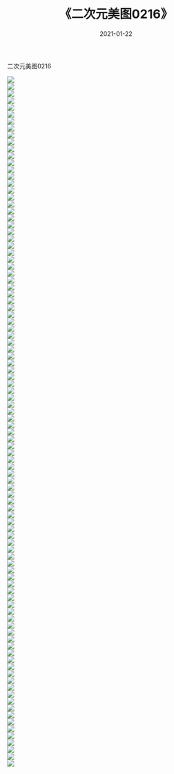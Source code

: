 ﻿---
layout: post
title:  《二次元美图0216》
date:   2021-01-22
img: http://imgx.orgx.ga/二次元/2021/二次元美图0216/000.jpg
categories: [美女, 清纯, 唯美]
---

二次元美图0216

 ![](http://imgx.orgx.ga/二次元/2021/二次元美图0216/001.jpg) <br>![](http://imgx.orgx.ga/二次元/2021/二次元美图0216/002.jpg) <br>![](http://imgx.orgx.ga/二次元/2021/二次元美图0216/003.jpg) <br>![](http://imgx.orgx.ga/二次元/2021/二次元美图0216/004.jpg) <br>![](http://imgx.orgx.ga/二次元/2021/二次元美图0216/005.jpg) <br>![](http://imgx.orgx.ga/二次元/2021/二次元美图0216/006.jpg) <br>![](http://imgx.orgx.ga/二次元/2021/二次元美图0216/007.jpg) <br>![](http://imgx.orgx.ga/二次元/2021/二次元美图0216/008.jpg) <br>![](http://imgx.orgx.ga/二次元/2021/二次元美图0216/009.jpg) <br>![](http://imgx.orgx.ga/二次元/2021/二次元美图0216/010.jpg) <br>![](http://imgx.orgx.ga/二次元/2021/二次元美图0216/011.jpg) <br>![](http://imgx.orgx.ga/二次元/2021/二次元美图0216/012.jpg) <br>![](http://imgx.orgx.ga/二次元/2021/二次元美图0216/013.jpg) <br>![](http://imgx.orgx.ga/二次元/2021/二次元美图0216/014.jpg) <br>![](http://imgx.orgx.ga/二次元/2021/二次元美图0216/015.jpg) <br>![](http://imgx.orgx.ga/二次元/2021/二次元美图0216/016.jpg) <br>![](http://imgx.orgx.ga/二次元/2021/二次元美图0216/017.jpg) <br>![](http://imgx.orgx.ga/二次元/2021/二次元美图0216/018.jpg) <br>![](http://imgx.orgx.ga/二次元/2021/二次元美图0216/019.jpg) <br>![](http://imgx.orgx.ga/二次元/2021/二次元美图0216/020.jpg) <br>![](http://imgx.orgx.ga/二次元/2021/二次元美图0216/021.jpg) <br>![](http://imgx.orgx.ga/二次元/2021/二次元美图0216/022.jpg) <br>![](http://imgx.orgx.ga/二次元/2021/二次元美图0216/023.jpg) <br>![](http://imgx.orgx.ga/二次元/2021/二次元美图0216/024.jpg) <br>![](http://imgx.orgx.ga/二次元/2021/二次元美图0216/025.jpg) <br>![](http://imgx.orgx.ga/二次元/2021/二次元美图0216/026.jpg) <br>![](http://imgx.orgx.ga/二次元/2021/二次元美图0216/027.jpg) <br>![](http://imgx.orgx.ga/二次元/2021/二次元美图0216/028.jpg) <br>![](http://imgx.orgx.ga/二次元/2021/二次元美图0216/029.jpg) <br>![](http://imgx.orgx.ga/二次元/2021/二次元美图0216/030.jpg) <br>![](http://imgx.orgx.ga/二次元/2021/二次元美图0216/031.jpg) <br>![](http://imgx.orgx.ga/二次元/2021/二次元美图0216/032.jpg) <br>![](http://imgx.orgx.ga/二次元/2021/二次元美图0216/033.jpg) <br>![](http://imgx.orgx.ga/二次元/2021/二次元美图0216/034.jpg) <br>![](http://imgx.orgx.ga/二次元/2021/二次元美图0216/035.jpg) <br>![](http://imgx.orgx.ga/二次元/2021/二次元美图0216/036.jpg) <br>![](http://imgx.orgx.ga/二次元/2021/二次元美图0216/037.jpg) <br>![](http://imgx.orgx.ga/二次元/2021/二次元美图0216/038.jpg) <br>![](http://imgx.orgx.ga/二次元/2021/二次元美图0216/039.jpg) <br>![](http://imgx.orgx.ga/二次元/2021/二次元美图0216/040.jpg) <br>![](http://imgx.orgx.ga/二次元/2021/二次元美图0216/041.jpg) <br>![](http://imgx.orgx.ga/二次元/2021/二次元美图0216/042.jpg) <br>![](http://imgx.orgx.ga/二次元/2021/二次元美图0216/043.jpg) <br>![](http://imgx.orgx.ga/二次元/2021/二次元美图0216/044.jpg) <br>![](http://imgx.orgx.ga/二次元/2021/二次元美图0216/045.jpg) <br>![](http://imgx.orgx.ga/二次元/2021/二次元美图0216/046.jpg) <br>![](http://imgx.orgx.ga/二次元/2021/二次元美图0216/047.jpg) <br>![](http://imgx.orgx.ga/二次元/2021/二次元美图0216/048.jpg) <br>![](http://imgx.orgx.ga/二次元/2021/二次元美图0216/049.jpg) <br>![](http://imgx.orgx.ga/二次元/2021/二次元美图0216/050.jpg) <br>![](http://imgx.orgx.ga/二次元/2021/二次元美图0216/051.jpg) <br>![](http://imgx.orgx.ga/二次元/2021/二次元美图0216/052.jpg) <br>![](http://imgx.orgx.ga/二次元/2021/二次元美图0216/053.jpg) <br>![](http://imgx.orgx.ga/二次元/2021/二次元美图0216/054.jpg) <br>![](http://imgx.orgx.ga/二次元/2021/二次元美图0216/055.jpg) <br>![](http://imgx.orgx.ga/二次元/2021/二次元美图0216/056.jpg) <br>![](http://imgx.orgx.ga/二次元/2021/二次元美图0216/057.jpg) <br>![](http://imgx.orgx.ga/二次元/2021/二次元美图0216/058.jpg) <br>![](http://imgx.orgx.ga/二次元/2021/二次元美图0216/059.jpg) <br>![](http://imgx.orgx.ga/二次元/2021/二次元美图0216/060.jpg) <br>![](http://imgx.orgx.ga/二次元/2021/二次元美图0216/061.jpg) <br>![](http://imgx.orgx.ga/二次元/2021/二次元美图0216/062.jpg) <br>![](http://imgx.orgx.ga/二次元/2021/二次元美图0216/063.jpg) <br>![](http://imgx.orgx.ga/二次元/2021/二次元美图0216/064.jpg) <br>![](http://imgx.orgx.ga/二次元/2021/二次元美图0216/065.jpg) <br>![](http://imgx.orgx.ga/二次元/2021/二次元美图0216/066.jpg) <br>![](http://imgx.orgx.ga/二次元/2021/二次元美图0216/067.jpg) <br>![](http://imgx.orgx.ga/二次元/2021/二次元美图0216/068.jpg) <br>![](http://imgx.orgx.ga/二次元/2021/二次元美图0216/069.jpg) <br>![](http://imgx.orgx.ga/二次元/2021/二次元美图0216/070.jpg) <br>![](http://imgx.orgx.ga/二次元/2021/二次元美图0216/071.jpg) <br>![](http://imgx.orgx.ga/二次元/2021/二次元美图0216/072.jpg) <br>![](http://imgx.orgx.ga/二次元/2021/二次元美图0216/073.jpg) <br>![](http://imgx.orgx.ga/二次元/2021/二次元美图0216/074.jpg) <br>![](http://imgx.orgx.ga/二次元/2021/二次元美图0216/075.jpg) <br>![](http://imgx.orgx.ga/二次元/2021/二次元美图0216/076.jpg) <br>![](http://imgx.orgx.ga/二次元/2021/二次元美图0216/077.jpg) <br>![](http://imgx.orgx.ga/二次元/2021/二次元美图0216/078.jpg) <br>![](http://imgx.orgx.ga/二次元/2021/二次元美图0216/079.jpg) <br>![](http://imgx.orgx.ga/二次元/2021/二次元美图0216/080.jpg) <br>![](http://imgx.orgx.ga/二次元/2021/二次元美图0216/081.jpg) <br>![](http://imgx.orgx.ga/二次元/2021/二次元美图0216/082.jpg) <br>![](http://imgx.orgx.ga/二次元/2021/二次元美图0216/083.jpg) <br>![](http://imgx.orgx.ga/二次元/2021/二次元美图0216/084.jpg) <br>![](http://imgx.orgx.ga/二次元/2021/二次元美图0216/085.jpg) <br>![](http://imgx.orgx.ga/二次元/2021/二次元美图0216/086.jpg) <br>![](http://imgx.orgx.ga/二次元/2021/二次元美图0216/087.jpg) <br>![](http://imgx.orgx.ga/二次元/2021/二次元美图0216/088.jpg) <br>![](http://imgx.orgx.ga/二次元/2021/二次元美图0216/089.jpg) <br>![](http://imgx.orgx.ga/二次元/2021/二次元美图0216/090.jpg) <br>![](http://imgx.orgx.ga/二次元/2021/二次元美图0216/091.jpg) <br>![](http://imgx.orgx.ga/二次元/2021/二次元美图0216/092.jpg) <br>![](http://imgx.orgx.ga/二次元/2021/二次元美图0216/093.jpg) <br>![](http://imgx.orgx.ga/二次元/2021/二次元美图0216/094.jpg) <br>![](http://imgx.orgx.ga/二次元/2021/二次元美图0216/095.jpg) <br>![](http://imgx.orgx.ga/二次元/2021/二次元美图0216/096.jpg) <br>![](http://imgx.orgx.ga/二次元/2021/二次元美图0216/097.jpg) <br>![](http://imgx.orgx.ga/二次元/2021/二次元美图0216/098.jpg) <br>![](http://imgx.orgx.ga/二次元/2021/二次元美图0216/099.jpg) <br>![](http://imgx.orgx.ga/二次元/2021/二次元美图0216/100.jpg) <br>